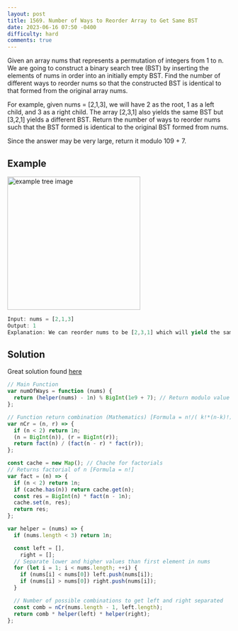 ```yaml
---
layout: post
title: 1569. Number of Ways to Reorder Array to Get Same BST
date: 2023-06-16 07:50 -0400
difficulty: hard
comments: true
---
```


Given an array nums that represents a permutation of integers from 1 to n. We are going to construct a binary search tree (BST) by inserting the elements of nums in order into an initially empty BST. Find the number of different ways to reorder nums so that the constructed BST is identical to that formed from the original array nums.

For example, given nums = [2,1,3], we will have 2 as the root, 1 as a left child, and 3 as a right child. The array [2,3,1] also yields the same BST but [3,2,1] yields a different BST.
Return the number of ways to reorder nums such that the BST formed is identical to the original BST formed from nums.

Since the answer may be very large, return it modulo 109 + 7.

## Example

<img src="{{ site.baseurl }}/assets/images/jun-16.png" alt="example tree image" width="300"/>

```javascript
Input: nums = [2,1,3]
Output: 1
Explanation: We can reorder nums to be [2,3,1] which will yield the same BST. There are no other ways to reorder nums which will yield the same BST.
```

## Solution

Great solution found [here](https://leetcode.com/problems/number-of-ways-to-reorder-array-to-get-same-bst/solutions/3643640/javascript-with-comments-and-explanation-100-100-combination-mathematics/)

```javascript
// Main Function
var numOfWays = function (nums) {
  return (helper(nums) - 1n) % BigInt(1e9 + 7); // Return modulo value
};

// Function return combination (Mathematics) [Formula = n!/( k!*(n-k)!)]
var nCr = (n, r) => {
  if (n < 2) return 1n;
  (n = BigInt(n)), (r = BigInt(r));
  return fact(n) / (fact(n - r) * fact(r));
};

const cache = new Map(); // Chache for factorials
// Returns factorial of n [Formula = n!]
var fact = (n) => {
  if (n < 2) return 1n;
  if (cache.has(n)) return cache.get(n);
  const res = BigInt(n) * fact(n - 1n);
  cache.set(n, res);
  return res;
};

var helper = (nums) => {
  if (nums.length < 3) return 1n;

  const left = [],
    right = [];
  // Separate lower and higher values than first element in nums
  for (let i = 1; i < nums.length; ++i) {
    if (nums[i] < nums[0]) left.push(nums[i]);
    if (nums[i] > nums[0]) right.push(nums[i]);
  }

  // Number of possible combinations to get left and right separated
  const comb = nCr(nums.length - 1, left.length);
  return comb * helper(left) * helper(right);
};
```
